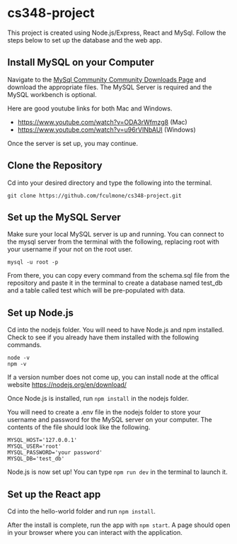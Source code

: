 # cs348-project

This project is created using Node.js/Express, React and MySql. Follow the steps below to set up the database and the web app.

## Install MySQL on your Computer
Navigate to the [MySql Community Community Downloads Page](https://dev.mysql.com/downloads) and download the appropriate files. The MySQL Server is required and the MySQL workbench is optional.

Here are good youtube links for both Mac and Windows.

* https://www.youtube.com/watch?v=ODA3rWfmzg8 (Mac)
* https://www.youtube.com/watch?v=u96rVINbAUI (Windows)

Once the server is set up, you may continue.

## Clone the Repository
Cd into your desired directory and type the following into the terminal.
```
git clone https://github.com/fculmone/cs348-project.git
```

## Set up the MySQL Server
Make sure your local MySQL server is up and running. You can connect to the mysql server from the terminal with the following, replacing root with your username if your not on the root user.
```
mysql -u root -p
```
From there, you can copy every command from the schema.sql file from the repository and paste it in the terminal to create a database named test_db and a table called test which will be pre-populated with data.

## Set up Node.js
Cd into the nodejs folder. You will need to have Node.js and npm installed. Check to see if you already have them installed with the following commands.
```
node -v
npm -v
```
If a version number does not come up, you can install node at the offical website https://nodejs.org/en/download/ 

Once Node.js is installed, run ```npm install``` in the nodejs folder. 

You will need to create a .env file in the nodejs folder to store your username and password for the MySQL server on your computer. The contents of the file should look like the following.

```
MYSQL_HOST='127.0.0.1'
MYSQL_USER='root'
MYSQL_PASSWORD='your password'
MYSQL_DB='test_db'
```

Node.js is now set up! You can type `npm run dev` in the terminal to launch it.


## Set up the React app
Cd into the hello-world folder and run `npm install`. 

After the install is complete, run the app with `npm start`. A page should open in your browser where you can interact with the application.
